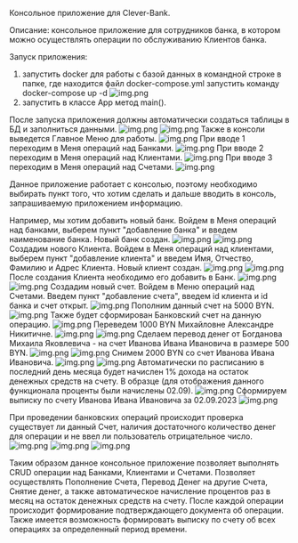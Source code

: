 Консольное приложение для Clever-Bank.

Описание: консольное приложение для сотрудников банка, в котором можно осуществлять операции по обслуживанию Клиентов банка.

Запуск приложения: 
1. запустить docker для работы с базой данных 
   в командной строке в папке, где находится файл docker-compose.yml запустить команду docker-compose up -d
   ![img.png](img/img1.png)
2. запустить в классе App метод main().

После запуска приложения должны автоматически создаться таблицы в БД и заполниться данными.
   ![img.png](img/img2.png)
   ![img.png](img/img3.png)
Также в консоли выведется Главное Меню для работы.
   ![img.png](img/img4.png)
При вводе 1 переходим в Меня операций над Банками.
   ![img.png](img/img5.png)
При вводе 2 переходим в Меня операций над Клиентами.
   ![img.png](img/img6.png)
При вводе 3 переходим в Меня операций над Счетами.
   ![img.png](img/img7.png)

Данное приложение работает с консолью, поэтому необходимо выбирать пункт того, что хотим сделать и дальше вводить в консоль, запрашиваемую приложением информацию.

Например, мы хотим добавить новый банк. Войдем в Меня операций над банками, выберем пункт "добавление банка" и введем наименование банка. Новый банк создан.
   ![img.png](img/img8.png)
   ![img.png](img/img9.png)
Создадим нового Клиента. Войдем в Меня операций над клиентами, выберем пункт "добавление клиента" и введем Имя, Отчество, Фамилию и Адрес Клиента. Новый клиент создан.
   ![img.png](img/img10.png)
   ![img.png](img/img11.png)
После создания Клиента необходимо его добавить в Банк.
   ![img.png](img/img12.png)
   ![img.png](img/img13.png)
Создадим новый счет. Войдем в Меню операций над Счетами. Введем пункт "добавление счета", введем id клиента и id банка и счет открыт.
   ![img.png](img/img14.png)
Пополним данный счет на 5000 BYN.
   ![img.png](img/img15.png)
Также будет сформирован Банковский счет на данную операцию.
   ![img.png](img/img16.png)
Переведем 1000 BYN Михайловне Александре Никитичне.
   ![img.png](img/img17.png)
   ![img.png](img/img18.png)
Сделаем перевод денег от Богданова Михаила Яковлевича - на счет Иванова Ивана Ивановича в размере 500 BYN.
   ![img.png](img/img19.png)
   ![img.png](img/img20.png)
Снимем 2000 BYN со счет Иванова Ивана Ивановича.
   ![img.png](img/img21.png)
   ![img.png](img/img22.png)
Автоматически по расписанию в последний день месяца будет начислен 1% дохода на остаток денежных средств на счету. В образце (для отображения данного функционала проценты были начислены 02.09).
   ![img.png](img/img23.png)
Сформируем выписку по счету Иванова Ивана Ивановича за 02.09.2023
   ![img.png](img/img24.png)

При проведении банковских операций происходит проверка существует ли данный Счет, наличия достаточного количество денег для операции и не ввел ли пользователь отрицательное число.
   ![img.png](img/img25.png)
   ![img.png](img/img26.png)
   ![img.png](img/img27.png)

Таким образом данное консольное приложение позволяет выполнять CRUD операции над Банками, Клиентами и Счетами.
Позволяет осуществлять Пополнение Счета, Перевод Денег на другие Счета, Снятие денег, а также автоматическое начисление процентов раз в месяц на остаток денежных средств на счету.
После каждой операции происходит формирование подтверждающего документа об операции.
Также имеется возможность формировать выписку по счету об всех операциях за определенный период времени.



